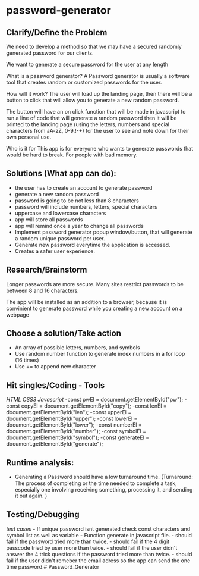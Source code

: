 
# password-generator

## Clarify/Define the Problem

We need to develop a method so that we may have a secured randomly generated password for our clients.

We want to generate a secure password for the user at any length

What is a password generator?
A Password generator is usually a software tool that creates random or customized passwords for the user.

How will it work?
The user will load up the landing page, then there will be a button to click that will allow you to generate a new random password.

The button will have an on click function that will be made in javascript to run a line of code that will generate a random password then it will be printed to the landing page (using the letters, numbers and special characters from aA-zZ, 0-9,!-+) for the user to see and note down for their own personal use.

Who is it for
This app is for everyone who wants to generate passwords that would be hard to break. For people with bad memory.


## Solutions (What app can do):
    
- the user has to create an account to generate password
- generate a new random password
- password is going to be not  less than 8 characters
- password will include numbers, letters, special characters
- uppercase and lowercase characters
- app will store all passwords
- app will remind once a year to change all passwords
- Implement password generator popup window/button, that will generate a random unique password per user.
- Generate new password everytime the application is accessed.
- Creates a safer user experience.

## Research/Brainstorm

Longer passwords are more secure. Many sites restrict passwords to be between 8 and 16 characters.

The app will be installed as an addition to a browser, because it is convinient to generate password while you creating a new account on a webpage

## Choose a solution/Take action
- An array of possible letters, numbers, and symbols
- Use random number function to generate index numbers in a for loop (16 times)
- Use += to append new character

## Hit singles/Coding - Tools

*HTML*
*CSS3*
*Javascript*
    -const pwEl = document.getElementById("pw");
    -const copyEl = document.getElementById("copy");
    -const lenEl = document.getElementById("len");
    -const upperEl = document.getElementById("upper");
    -const lowerEl = document.getElementById("lower");
    -const numberEl = document.getElementById("number");
    -const symbolEl = document.getElementById("symbol");
    -const generateEl = document.getElementById("generate");

## Runtime analysis:
- Generating a Password should have a low turnaround time.
(Turnaround: The process of completing or the time needed to complete a task, especially one involving receiving something, processing it, and sending it out again. )


## Testing/Debugging

*test cases*
    - If unique password isnt generated check const characters and symbol list as well as variable - Function generate in javascript file.
    - should fail if the password tried more than twice.
    - should fail if the 4 digit passcode tried by user more than twice.
    - should fail if the user didn't answer the 4 trick questions if the password tried more than twice.
    - should fail if the user didn't remeber the email adress so the app can send the one time password.# Password_Generator
